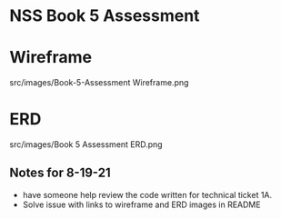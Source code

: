 # NSS Book 5 Assessment

# Wireframe

src/images/Book-5-Assessment Wireframe.png

# ERD 

src/images/Book 5 Assessment ERD.png

## Notes for 8-19-21
- have someone help review the code written for technical ticket 1A.  
- Solve issue with links to wireframe and ERD images in README

